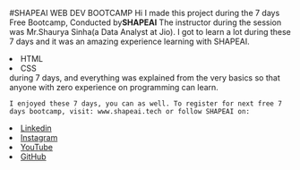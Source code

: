 #SHAPEAI WEB DEV BOOTCAMP
Hi I made this project during the 7 days Free Bootcamp, Conducted by<b>SHAPEAI</b>
The instructor during the session was Mr.Shaurya Sinha(a Data Analyst at Jio). I got to learn a lot during these 7 days and it was an amazing experience learning with SHAPEAI.
<li>HTML
  <li> CSS
    <br>during 7 days, and everything was explained from the very basics so that anyone with zero experience on programming can learn.
    
    I enjoyed these 7 days, you can as well. To register for next free 7 days bootcamp, visit: www.shapeai.tech or follow SHAPEAI on:
<li><a href="https://in.linkedin.com/company/shapeai">Linkedin</a>
  <li><a href="https://www.instagram.com/shape.ai/?hl=en">Instagram</a>
    <li><a href="https://www.youtube.com/channel/UCTUvDLTW9meuDXWcbmISPDA">YouTube</a>
      <li><a href="https://github.com/shapeai">GitHub</a>
